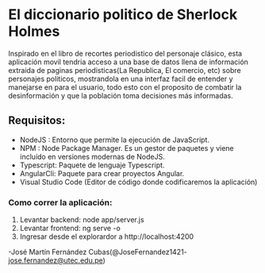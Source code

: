 # El diccionario politico de Sherlock Holmes

Inspirado en el libro de recortes periodistico del personaje clásico,  esta aplicación movil tendria acceso a una base de datos llena de información extraida de paginas periodisticas(La Republica, El comercio, etc) sobre personajes politicos, mostrandola en una interfaz facil de entender y manejarse en para el usuario, todo esto con el proposito de combatir la desinformación y que la población toma decisiones más informadas.

## Requisitos: 

* NodeJS : Entorno que permite la ejecución de JavaScript.
* NPM : Node Package Manager. Es un gestor de paquetes y viene incluído en versiones modernas de NodeJS.
* Typescript: Paquete de lenguaje Typescript.
* AngularCli: Paquete para crear proyectos Angular.
* Visual Studio Code (Editor de código donde codificaremos la aplicación)


### Como correr la aplicación: 
1. Levantar backend: node app/server.js
2. Levantar frontend: ng serve -o
3. Ingresar desde el explorardor a  http://localhost:4200


-José Martín Fernández Cubas(@JoseFernandez1421- jose.fernandez@utec.edu.pe)
